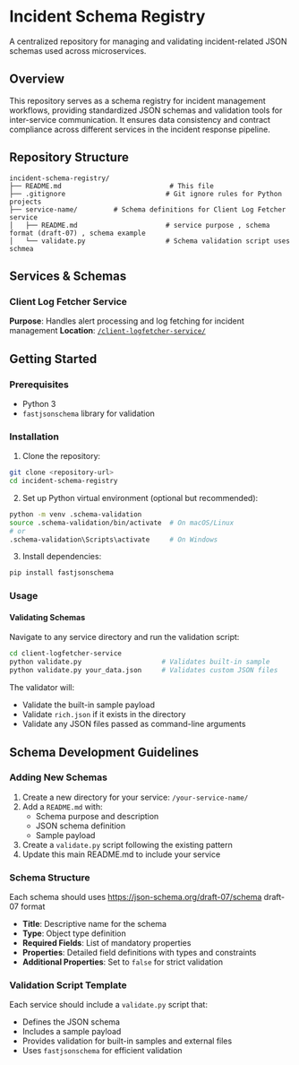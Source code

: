 # Incident Schema Registry

A centralized repository for managing and validating incident-related JSON schemas used across microservices.

## Overview
This repository serves as a schema registry for incident management workflows, providing standardized JSON schemas and validation tools for inter-service communication. It ensures data consistency and contract compliance across different services in the incident response pipeline.

## Repository Structure

```
incident-schema-registry/
├── README.md                           # This file
├── .gitignore                         # Git ignore rules for Python projects
├── service-name/         # Schema definitions for Client Log Fetcher service
│   ├── README.md                      # service purpose , schema format (draft-07) , schema example
│   └── validate.py                    # Schema validation script uses schmea
```

## Services & Schemas

### Client Log Fetcher Service
**Purpose**: Handles alert processing and log fetching for incident management
**Location**: [`/client-logfetcher-service/`](./client-logfetcher-service/)  

## Getting Started

### Prerequisites
- Python 3
- `fastjsonschema` library for validation

### Installation

1. Clone the repository:
```bash
git clone <repository-url>
cd incident-schema-registry
```

2. Set up Python virtual environment (optional but recommended):
```bash
python -m venv .schema-validation
source .schema-validation/bin/activate  # On macOS/Linux
# or
.schema-validation\Scripts\activate     # On Windows
```

3. Install dependencies:
```bash
pip install fastjsonschema
```

### Usage

#### Validating Schemas

Navigate to any service directory and run the validation script:

```bash
cd client-logfetcher-service
python validate.py                    # Validates built-in sample
python validate.py your_data.json     # Validates custom JSON files
```

The validator will:
- Validate the built-in sample payload
- Validate `rich.json` if it exists in the directory
- Validate any JSON files passed as command-line arguments

## Schema Development Guidelines

### Adding New Schemas

1. Create a new directory for your service: `/your-service-name/`
2. Add a `README.md` with:
   - Schema purpose and description
   - JSON schema definition
   - Sample payload
3. Create a `validate.py` script following the existing pattern
4. Update this main README.md to include your service

### Schema Structure

Each schema should uses https://json-schema.org/draft-07/schema draft-07 format
- **Title**: Descriptive name for the schema
- **Type**: Object type definition
- **Required Fields**: List of mandatory properties
- **Properties**: Detailed field definitions with types and constraints
- **Additional Properties**: Set to `false` for strict validation

### Validation Script Template

Each service should include a `validate.py` script that:
- Defines the JSON schema
- Includes a sample payload
- Provides validation for built-in samples and external files
- Uses `fastjsonschema` for efficient validation